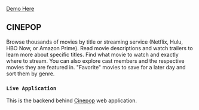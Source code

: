 [Demo Here](https://cinepop.herokuapp.com)

## CINEPOP
Browse thousands of movies by title or streaming service (Netflix, Hulu, HBO Now, or Amazon Prime). Read movie descriptions and watch trailers to learn more about specific titles. Find what movie to watch and exactly where to stream. You can also explore cast members and the respective movies they are featured in. "Favorite" movies to save for a later day and sort them by genre.

### `Live Application`
This is the backend behind [Cinepop](https://github.com/vprema94/movie_finder_frontend) web application.  
